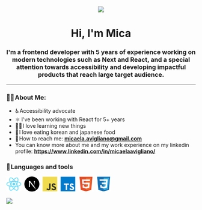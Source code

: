 <div align="center">
  <img src="https://media.giphy.com/media/gakN0of9tttb9Q8nnA/giphy-downsized-large.gif" with="200" height="200" align="center" />
  <h1 align="center">Hi, I'm Mica</h1>
  <h3>I'm a frontend developer with 5 years of experience working on modern technologies such as Next and React, and a special attention towards accessibility and developing       impactful products that reach large target audience.</h3>
</div>

---

### 👩‍💻 About Me:
- ♿ Accessibility advocate
- ⚛️ I've been working with React for 5+ years
- 👩‍🎓 I love learning new things
- 🍜 I love eating korean and japanese food
- 📧 How to reach me: **micaela.avigliano@gmail.com**
- You can know more about me and my work experience on my linkedin profile: **https://www.linkedin.com/in/micaelaavigliano/**

<div align="left">
  <h3>🔨 Languages and tools</h3>
  <div>
    <img src="https://github.com/devicons/devicon/blob/master/icons/react/react-original.svg" alt="react library icon" width="40" height="40">&nbsp;
    <img src="https://github.com/devicons/devicon/blob/master/icons/nextjs/nextjs-original.svg" alt="react library icon" width="40" height="40">&nbsp;
    <img src="https://github.com/devicons/devicon/blob/master/icons/javascript/javascript-original.svg" alt="Javascript" width="40" height="40">&nbsp;
    <img src="https://github.com/devicons/devicon/blob/master/icons/typescript/typescript-original.svg" alt="typescript" width="40" height="40">&nbsp;
    <img src="https://github.com/devicons/devicon/blob/master/icons/html5/html5-original.svg" alt="HTML" width="40" height="40">&nbsp;
    <img src="https://github.com/devicons/devicon/blob/master/icons/css3/css3-original.svg" alt="CSS" width="40" height="40">&nbsp;
  </div>
</div>


![](https://komarev.com/ghpvc/?username=micaavigliano&color=ff69b4)



